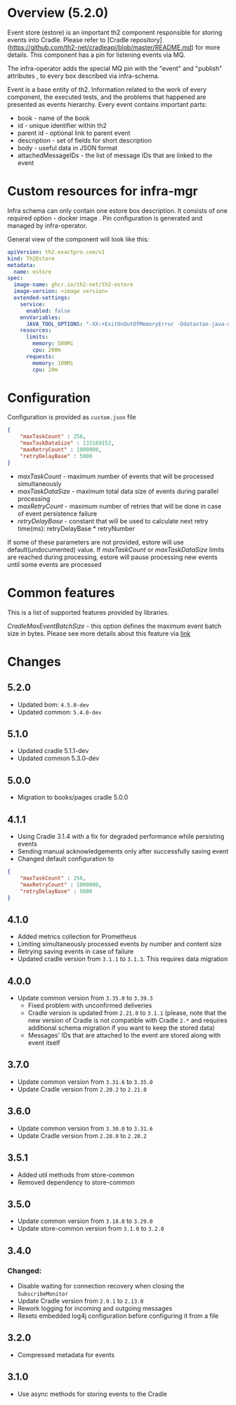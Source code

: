# Overview (5.2.0)

Event store (estore) is an important th2 component responsible for storing events into Cradle. Please refer to [Cradle repository] (https://github.com/th2-net/cradleapi/blob/master/README.md) for more details. This component has a pin for listening events via MQ.

The infra-operator adds the special MQ pin with the "event" and "publish" attributes , to every box described via infra-schema.

Event is a base entity of th2. Information related to the work of every component, the executed tests, and the problems that happened are presented as events hierarchy.
Every event contains important parts:
* book - name of the book
* id - unique identifier within th2
* parent id - optional link to parent event
* description - set of fields for short description
* body - useful data in JSON format
* attachedMessageIDs - the list of message IDs that are linked to the event

# Custom resources for infra-mgr

Infra schema can only contain one estore box description. It consists of one required option - docker image . Pin configuration is generated and managed by infra-operator.

General view of the component will look like this:
```yaml
apiVersion: th2.exactpro.com/v1
kind: Th2Estore
metadata:
  name: estore
spec:
  image-name: ghcr.io/th2-net/th2-estore
  image-version: <image version>
  extended-settings:
    service:
      enabled: false
    envVariables:
      JAVA_TOOL_OPTIONS: "-XX:+ExitOnOutOfMemoryError -Ddatastax-java-driver.advanced.connection.init-query-timeout=\"5000 milliseconds\""
    resources:
      limits:
        memory: 500Mi
        cpu: 200m
      requests:
        memory: 100Mi
        cpu: 20m
```

# Configuration

Configuration is provided as `custom.json` file

```json
{
    "maxTaskCount" : 256,
    "maxTaskDataSize" : 133169152,
    "maxRetryCount" : 1000000,
    "retryDelayBase" : 5000
}
```


+ _maxTaskCount_ - maximum number of events that will be processed simultaneously
+ _maxTaskDataSize_ - maximum total data size of events during parallel processing
+ _maxRetryCount_ - maximum number of retries that will be done in case of event persistence failure
+ _retryDelayBase_ - constant that will be used to calculate next retry time(ms):
retryDelayBase * retryNumber

If some of these parameters are not provided, estore will use default(undocumented) value.
If _maxTaskCount_ or _maxTaskDataSize_ limits are reached during processing, estore will pause processing new events 
until some events are processed

# Common features

This is a list of supported features provided by libraries.

_CradleMaxEventBatchSize_ - this option defines the maximum event batch size in bytes.
Please see more details about this feature via [link](https://github.com/th2-net/th2-common-j#configuration-formats)

# Changes

## 5.2.0
* Updated bom: `4.5.0-dev`
* Updated common: `5.4.0-dev`

## 5.1.0

+ Updated cradle 5.1.1-dev
+ Updated common 5.3.0-dev

## 5.0.0

+ Migration to books/pages cradle 5.0.0

## 4.1.1

+ Using Cradle 3.1.4 with a fix for degraded performance while persisting events
+ Sending manual acknowledgements only after successfully saving event
+ Changed default configuration to 
```json
{
    "maxTaskCount" : 256,
    "maxRetryCount" : 1000000,
    "retryDelayBase" : 5000
}
```
## 4.1.0

+ Added metrics collection for Prometheus
+ Limiting simultaneously processed events by number and content size  
+ Retrying saving events in case of failure  
+ Updated cradle version from `3.1.1` to `3.1.3`. This requires data migration

## 4.0.0

+ Update common version from `3.35.0` to `3.39.3`
  + Fixed problem with unconfirmed deliveries 
  + Cradle version is updated from `2.21.0` to `3.1.1`
    (please, note that the new version of Cradle is not compatible with Cradle `2.*` and requires additional schema migration if you want to keep the stored data)
  + Messages' IDs that are attached to the event are stored along with event itself

## 3.7.0

+ Update common version from `3.31.6` to `3.35.0`
+ Update Cradle version from `2.20.2` to `2.21.0`

## 3.6.0

+ Update common version from `3.30.0` to `3.31.6`
+ Update Cradle version from `2.20.0` to `2.20.2`

## 3.5.1

+ Added util methods from store-common
+ Removed dependency to store-common 

## 3.5.0

+ Update common version from `3.18.0` to `3.29.0`
+ Update store-common version from `3.1.0` to `3.2.0`

## 3.4.0

### Changed:

+ Disable waiting for connection recovery when closing the `SubscribeMonitor`
+ Update Cradle version from `2.9.1` to `2.13.0`
+ Rework logging for incoming and outgoing messages
+ Resets embedded log4j configuration before configuring it from a file

## 3.2.0

+ Compressed metadata for events

## 3.1.0

+ Use async methods for storing events to the Cradle
